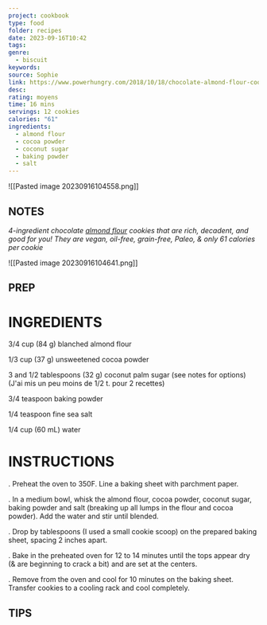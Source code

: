 ```yaml
---
project: cookbook
type: food
folder: recipes
date: 2023-09-16T10:42
tags: 
genre:
  - biscuit
keywords: 
source: Sophie
link: https://www.powerhungry.com/2018/10/18/chocolate-almond-flour-cookies-grainfree-vegan-4-ingredients/#tasty-recipes-15277-jump-target
desc: 
rating: moyens
time: 16 mins
servings: 12 cookies
calories: "61"
ingredients:
  - almond flour
  - cocoa powder
  - coconut sugar
  - baking powder
  - salt
---
```


![[Pasted image 20230916104558.png]]

## NOTES

_4-ingredient chocolate [almond flour](https://www.amazon.com/gp/product/B07L9Q45HG/ref=as_li_tl?ie=UTF8&tag=powerhungry0f-20&camp=1789&creative=9325&linkCode=as2&creativeASIN=B07L9Q45HG&linkId=636b9729cf6c8dab32b91de8c2e6badf) cookies that are rich, decadent, and good for you! They are vegan, oil-free, grain-free, Paleo, & only 61 calories per cookie_

![[Pasted image 20230916104641.png]]


## PREP


# INGREDIENTS

3/4 cup (84 g) blanched almond flour  

1/3 cup (37 g) unsweetened cocoa powder

3 and 1/2 tablespoons (32 g) coconut palm sugar (see notes for options) (J'ai mis un peu moins de 1/2 t. pour 2 recettes)

3/4 teaspoon baking powder

1/4 teaspoon fine sea salt

1/4 cup (60 mL) water


# INSTRUCTIONS

  
. Preheat the oven to 350F. Line a baking sheet with parchment paper.

. In a medium bowl, whisk the almond flour, cocoa powder, coconut sugar, baking powder and salt (breaking up all lumps in the flour and cocoa powder). Add the water and stir until blended.

. Drop by tablespoons (I used a small cookie scoop) on the prepared baking sheet, spacing 2 inches apart.

. Bake in the preheated oven for 12 to 14 minutes until the tops appear dry (& are beginning to crack a bit) and are set at the centers.

. Remove from the oven and cool for 10 minutes on the baking sheet. Transfer cookies to a cooling rack and cool completely.



## TIPS



